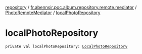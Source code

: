 [repository](../../index.md) / [fr.abennsir.poc.album.repository.remote.mediator](../index.md) / [PhotoRemoteMediator](index.md) / [localPhotoRepository](./local-photo-repository.md)

# localPhotoRepository

`private val localPhotoRepository: `[`LocalPhotoRepository`](../../fr.abennsir.poc.album.repository.local/-local-photo-repository/index.md)